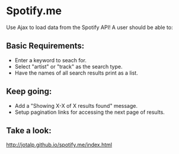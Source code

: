 # Spotify.me

Use Ajax to load data from the Spotify API! A user should be able to:

## Basic Requirements:

 - Enter a keyword to seach for.
 - Select "artist" or "track" as the search type.
 - Have the names of all search results print as a list.

## Keep going:

 - Add a "Showing X-X of X results found" message.
 - Setup pagination links for accessing the next page of results.

## Take a look:
http://jotalp.github.io/spotify.me/index.html

